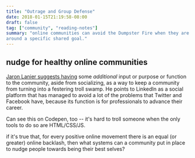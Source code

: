```yaml
---
title: "Outrage and Group Defense"
date: 2018-01-15T21:19:58-08:00
draft: false
tag: ["community", "reading-notes"]
summary: "online communities can avoid the Dumpster Fire when they are focused
around a specific shared goal." 
---
```


## nudge for healthy online communities
[Jaron Lanier suggests
having](https://www.vox.com/2018/1/16/16897738/jaron-lanier-interview)
some _additional_ input or purpose or function to the
community, aside from socializing, as a way to keep a community from turning
into a festering troll swamp. He points to LinkedIn as a social platform that has
managed to avoid a lot of the problems that Twitter and Facebook have, because
its function is for professionals to advance their career. 

Can see this on Codepen, too -- it's hard to troll someone when the only tools
to do so are HTML/CSS/JS.

if it's true that, for every positive online movement there is an equal (or
greater) online backlash, then what systems can a community put in place to
nudge people towards being their best selves?

